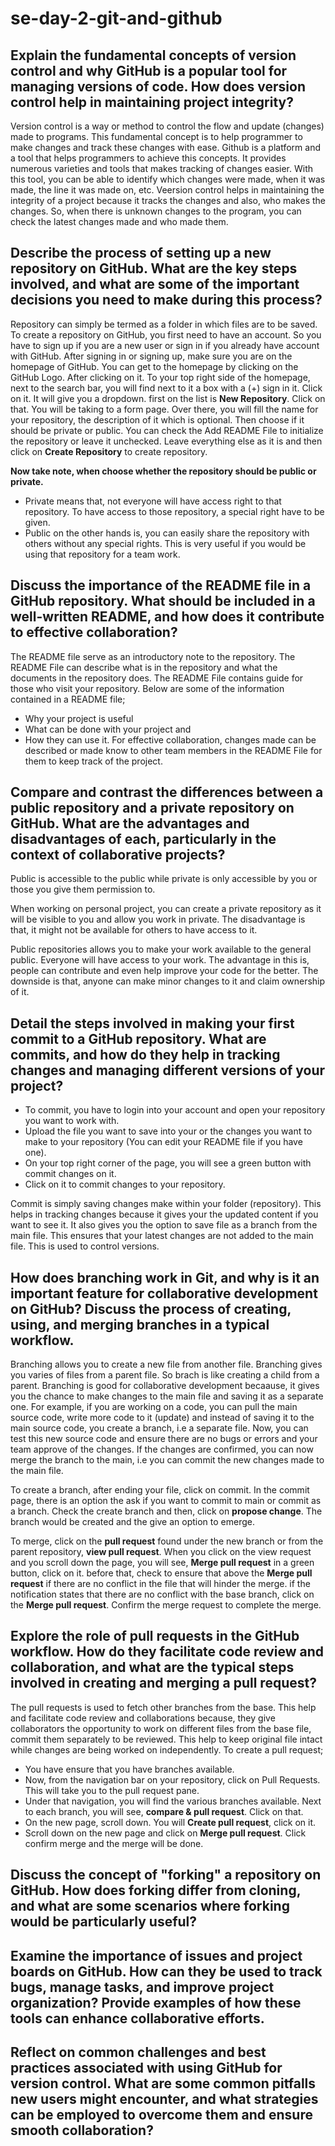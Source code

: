 # se-day-2-git-and-github
## Explain the fundamental concepts of version control and why GitHub is a popular tool for managing versions of code. How does version control help in maintaining project integrity?
Version control is a way or method to control the flow and update (changes) made to programs. This fundamental concept is to help programmer to make changes and track these changes with ease.
Github is a platform and a tool that helps programmers to achieve this concepts. It provides numerous varieties and tools that makes tracking of changes easier. With this tool, you can be able to identify which changes were made, when it was made, the line it was made on, etc. Veersion control helps in maintaining the integrity of a project because it tracks the changes and also, who makes the changes. So, when there is unknown changes to the program, you can check the latest changes made and who made them. 


## Describe the process of setting up a new repository on GitHub. What are the key steps involved, and what are some of the important decisions you need to make during this process?
Repository can simply be termed as a folder in which files are to be saved. 
To create a repository on GitHub, you first need to have an account. So you have to sign up if you are a new user or sign in if you already have account with GitHub. After signing in or signing up, make sure you are on the homepage of GitHub.  You can get to the homepage by clicking on the GitHub Logo. After clicking on it. To your top right side of the homepage, next to the search bar, you will find next to it a box with a (+) sign in it. Click on it. It will give you a dropdown. first on the list is **New Repository**. Click on that. You will be taking to a form page. Over there, you will fill the name for your repository, the description of it which is optional. Then choose if it should be private or public. You can check the Add README File to initialize the repository or leave it unchecked. Leave everything else as it is and then click on **Create Repository** to create repository. 

**Now take note, when choose whether the repository should be public or private.**
- Private means that, not everyone will have access right to that repository. To have access to those repository, a special right have to be given. 
- Public on the other hands is, you can easily share the repository with others without any special rights. This is very useful if you would be using that repository for a team work. 

## Discuss the importance of the README file in a GitHub repository. What should be included in a well-written README, and how does it contribute to effective collaboration?
The README file serve as an introductory note to the repository. The README File can describe what is in the repository and what the documents in the repository does. The README File contains guide for those who visit your repository. Below are some of the information contained in a README file;
- Why your project is useful
- What can be done with your project and
- How they can use it. 
For effective collaboration, changes made can be described or made know to other team members in the README File for them to keep track of the project.

 
## Compare and contrast the differences between a public repository and a private repository on GitHub. What are the advantages and disadvantages of each, particularly in the context of collaborative projects?
Public is accessible to the public while private is only accessible by you or those you give them permission to. 

When working on personal project, you can create a private repository as it will be visible to you and allow you work in private. The disadvantage is that, it might not be available for others to have access to it. 

Public repositories allows you to make your work available to the general public. Everyone will have access to your work. The advantage in this is, people can contribute and even help improve your code for the better. The downside is that, anyone can make minor changes to it and claim ownership of it. 


## Detail the steps involved in making your first commit to a GitHub repository. What are commits, and how do they help in tracking changes and managing different versions of your project?
- To commit, you have to login into your account and open your repository you want to work with.
- Upload the file you want to save into your or the changes you want to make to your repository (You can edit your README file if you have one).
- On your top right corner of the page, you will see a green button with commit changes on it. 
- Click on it to commit changes to your repository.

Commit is simply saving changes make within your folder (repository). This helps in tracking changes because it gives your the updated content if you want to see it. It also gives you the option to save file as a branch from the main file. This ensures that your latest changes are not added to the main file. This is used to control versions. 


## How does branching work in Git, and why is it an important feature for collaborative development on GitHub? Discuss the process of creating, using, and merging branches in a typical workflow.
Branching allows you to create a new file from another file. Branching gives you varies of files from a parent file. So brach is like creating a child from a parent. 
Branching is good for collaborative development becaause, it gives you the chance to make changes to the main file and saving it as a separate one. For example, if you are working on a code, you can pull the main source code, write more code to it (update) and instead of saving it to the main source code, you create a branch, i.e a separate file. Now, you can test this new source code and ensure there are no bugs or errors and your team approve of the changes. If the changes are confirmed, you can now merge the branch to the main, i.e you can commit the new changes made to the main file.

To create a branch, after ending your file, click on commit. In the commit page, there is an option the ask if you want to commit to main or commit as a branch. Check the create branch and then, click on **propose change**. The branch would be created and the give an option to emerge. 

To merge, click on the **pull request** found under the new branch or from the parent repository, **view pull request**.
When you click on the view request and you scroll down the page, you will see, **Merge pull request** in a green button, click on it. before that, check to ensure that above the **Merge pull request** if there are no conflict in the file that will hinder the merge. if the notification states that there are no conflict with the base branch, click on the **Merge pull request**. Confirm the merge request to complete the merge. 


## Explore the role of pull requests in the GitHub workflow. How do they facilitate code review and collaboration, and what are the typical steps involved in creating and merging a pull request?
The pull requests is used to fetch other branches from the base. This help and facilitate code review and collaborations because, they give collaborators the opportunity to work on different files from the base file, commit them separately to be reviewed. This help to keep original file intact while changes are being worked on independently. To create a pull request;
- You have ensure that you have branches available.
- Now, from the navigation bar on your repository, click on Pull Requests. This will take you to the pull request pane.
- Under that navigation, you will find the various branches available. Next to each branch, you will see, **compare & pull request**. Click on that.
- On the new page, scroll down. You will **Create pull request**, click on it.
- Scroll down on the new page and click on **Merge pull request**. Click confirm merge and the merge will be done. 


## Discuss the concept of "forking" a repository on GitHub. How does forking differ from cloning, and what are some scenarios where forking would be particularly useful?

## Examine the importance of issues and project boards on GitHub. How can they be used to track bugs, manage tasks, and improve project organization? Provide examples of how these tools can enhance collaborative efforts.

## Reflect on common challenges and best practices associated with using GitHub for version control. What are some common pitfalls new users might encounter, and what strategies can be employed to overcome them and ensure smooth collaboration?
